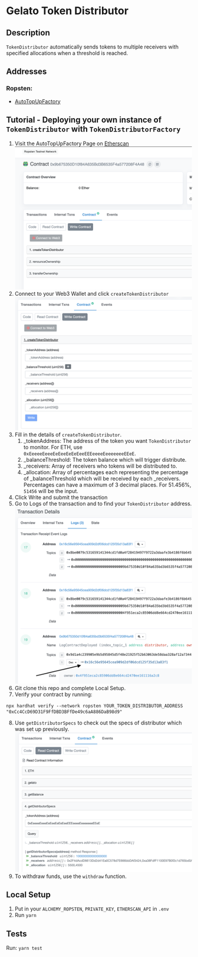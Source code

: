 # Gelato Token Distributor

## Description

`TokenDistributor` automatically sends tokens to multiple receivers with specified allocations when a threshold is reached.

## Addresses

### Ropsten:

- [AutoTopUpFactory](https://ropsten.etherscan.io/address/0x9b675350D10f84A635Bd3B6535F4a577208F4A48)

## Tutorial - Deploying your own instance of `TokenDistributor` with `TokenDistributorFactory`

1. Visit the AutoTopUpFactory Page on [Etherscan](https://ropsten.etherscan.io/address/0x9b675350D10f84A635Bd3B6535F4a577208F4A48)
   ![](images/connect.png)
2. Connect to your Web3 Wallet and click `createTokenDistributor`
   ![](images/createTokenDistributor.png)
3. Fill in the details of `createTokenDistributor`.
   1. \_tokenAddress: The address of the token you want `TokenDistributor` to monitor. For ETH, use `0xEeeeeEeeeEeEeeEeEeEeeEEEeeeeEeeeeeeeEEeE`.
   2. \_balanceThreshold: The token balance which will trigger distribute.
   3. \_receivers: Array of receivers who tokens will be distributed to.
   4. \_allocation: Array of percentages each representing the percentage of \_balanceThreshold which will be received by each \_receivers. Percentages can have a maximum of 3 decimal places. For 51.456%, `51456` will be the input.
4. Click Write and submit the transaction
5. Go to Logs of the transaction and to find your `TokenDistributor` address.
   ![](images/logs.png)
6. Git clone this repo and complete Local Setup.
7. Verify your contract by running:

```
npx hardhat verify --network ropsten YOUR_TOKEN_DISTRIBUTOR_ADDRESS "0xCc4CcD69D31F9FfDBD3BFfDe49c6aA886DaB98d9"
```

8. Use `getDistributorSpecs` to check out the specs of distributor which was set up previously.
   ![](images/getDistributorSpecs.png)
9. To withdraw funds, use the `withdraw` function.

## Local Setup

1. Put in your `ALCHEMY_ROPSTEN`, `PRIVATE_KEY`, `ETHERSCAN_API` in `.env`
2. Run `yarn`

## Tests

Run: `yarn test`
